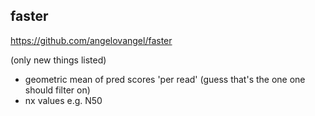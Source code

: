 ## faster
https://github.com/angelovangel/faster

(only new things listed)
 - geometric mean of pred scores 'per read' (guess that's the one one should filter on)
 - nx values e.g. N50



